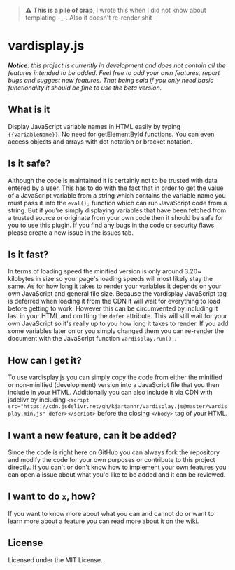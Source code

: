 > :warning: **This is a pile of crap**, I wrote this when I did not know about templating -_-. Also it doesn't re-render shit

# vardisplay.js

_**Notice**: this project is currently in development and does not contain all the features intended to be added. Feel free to add your own features, report bugs and suggest new features. That being said if you only need basic functionality it should be fine to use the beta version._

## What is it
Display JavaScript variable names in HTML easily by typing `{{variableName}}`. No need for getElementById functions. You can even access objects and arrays with dot notation or bracket notation.

## Is it safe?
Although the code is maintained it is certainly not to be trusted with data entered by a user. This has to do with the fact that in order to get the value of a JavaScript variable from a string which contains the variable name you must pass it into the `eval();` function which can run JavaScript code from a string. But if you're simply displaying variables that have been fetched from a trusted source or originate from your own code then it should be safe for you to use this plugin. If you find any bugs in the code or security flaws please create a new issue in the issues tab.

## Is it fast?
In terms of loading speed the minified version is only around 3.20~ kilobytes in size so your page's loading speeds will most likely stay the same. As for how long it takes to render your variables it depends on your own JavaScript and general file size. Because the vardisplay JavaScript tag is deferred when loading it from the CDN it will wait for everything to load before getting to work. However this can be circumvented by including it last in your HTML and omitting the `defer` attribute. This will still wait for your own JavaScript so it's really up to you how long it takes to render. If you add some variables later on or you simply changed them you can re-render the document with the JavaScript function `vardisplay.run();`.

## How can I get it?
To use vardisplay.js you can simply copy the code from either the minified or non-minified (development) version into a JavaScript file that you then include in your HTML. Additionally you can also include it via CDN with jsdelivr by including `<script src="https://cdn.jsdelivr.net/gh/kjartanhr/vardisplay.js@master/vardisplay.min.js" defer></script>` before the closing `</body>` tag of your HTML.

## I want a new feature, can it be added?
Since the code is right here on GitHub you can always fork the repository and modify the code for your own purposes or contribute to this project directly. If you can't or don't know how to implement your own features you can open a issue about what you'd like to be added and it can be reviewed.

## I want to do `x`, how?
If you want to know more about what you can and cannot do or want to learn more about a feature you can read more about it on the [wiki](https://github.com/imeuropa/vardisplay.js/wiki).

## License
Licensed under the MIT License.
